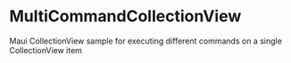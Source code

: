 # MultiCommandCollectionView
Maui CollectionView sample for executing different commands on a single CollectionView item
